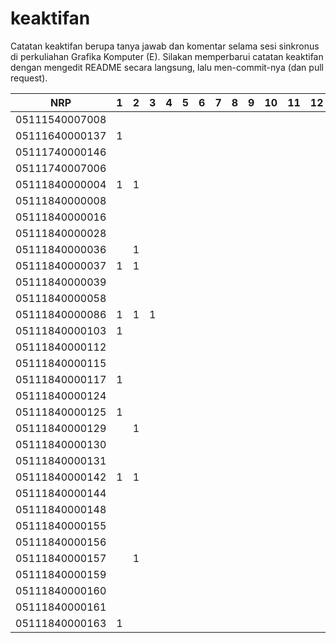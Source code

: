 # keaktifan
Catatan keaktifan berupa tanya jawab dan komentar selama sesi sinkronus di perkuliahan Grafika Komputer (E). Silakan memperbarui catatan keaktifan dengan mengedit README secara langsung, lalu men-commit-nya (dan pull request).

| NRP            | 1 | 2 | 3 | 4 | 5 | 6 | 7 | 8 | 9 | 10 | 11 | 12 | 13 | 14 | 15 | 16 |
|----------------|---|---|---|---|---|---|---|---|---|----|----|----|----|----|----|----|
| 05111540007008 |   |   |   |   |   |   |   |   |   |    |    |    |    |    |    |    |
| 05111640000137 | 1 |   |   |   |   |   |   |   |   |    |    |    |    |    |    |    |
| 05111740000146 |   |   |   |   |   |   |   |   |   |    |    |    |    |    |    |    |
| 05111740007006 |   |   |   |   |   |   |   |   |   |    |    |    |    |    |    |    |
| 05111840000004 | 1 | 1 |   |   |   |   |   |   |   |    |    |    |    |    |    |    |
| 05111840000008 |   |   |   |   |   |   |   |   |   |    |    |    |    |    |    |    |
| 05111840000016 |   |   |   |   |   |   |   |   |   |    |    |    |    |    |    |    |
| 05111840000028 |   |   |   |   |   |   |   |   |   |    |    |    |    |    |    |    |
| 05111840000036 |   | 1 |   |   |   |   |   |   |   |    |    |    |    |    |    |    |
| 05111840000037 | 1 | 1 |   |   |   |   |   |   |   |    |    |    |    |    |    |    |
| 05111840000039 |   |   |   |   |   |   |   |   |   |    |    |    |    |    |    |    |
| 05111840000058 |   |   |   |   |   |   |   |   |   |    |    |    |    |    |    |    |
| 05111840000086 | 1 | 1 | 1 |   |   |   |   |   |   |    |    |    |    |    |    |    |
| 05111840000103 | 1 |   |   |   |   |   |   |   |   |    |    |    |    |    |    |    |
| 05111840000112 |   |   |   |   |   |   |   |   |   |    |    |    |    |    |    |    |
| 05111840000115 |   |   |   |   |   |   |   |   |   |    |    |    |    |    |    |    |
| 05111840000117 | 1 |   |   |   |   |   |   |   |   |    |    |    |    |    |    |    |
| 05111840000124 |   |   |   |   |   |   |   |   |   |    |    |    |    |    |    |    |
| 05111840000125 | 1 |   |   |   |   |   |   |   |   |    |    |    |    |    |    |    |
| 05111840000129 |   | 1 |   |   |   |   |   |   |   |    |    |    |    |    |    |    |
| 05111840000130 |   |   |   |   |   |   |   |   |   |    |    |    |    |    |    |    |
| 05111840000131 |   |   |   |   |   |   |   |   |   |    |    |    |    |    |    |    |
| 05111840000142 | 1 | 1 |   |   |   |   |   |   |   |    |    |    |    |    |    |    |
| 05111840000144 |   |   |   |   |   |   |   |   |   |    |    |    |    |    |    |    |
| 05111840000148 |   |   |   |   |   |   |   |   |   |    |    |    |    |    |    |    |
| 05111840000155 |   |   |   |   |   |   |   |   |   |    |    |    |    |    |    |    |
| 05111840000156 |   |   |   |   |   |   |   |   |   |    |    |    |    |    |    |    |
| 05111840000157 |   | 1 |   |   |   |   |   |   |   |    |    |    |    |    |    |    |
| 05111840000159 |   |   |   |   |   |   |   |   |   |    |    |    |    |    |    |    |
| 05111840000160 |   |   |   |   |   |   |   |   |   |    |    |    |    |    |    |    |
| 05111840000161 |   |   |   |   |   |   |   |   |   |    |    |    |    |    |    |    |
| 05111840000163 | 1 |   |   |   |   |   |   |   |   |    |    |    |    |    |    |    |
